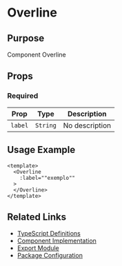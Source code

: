 # Overline

## Purpose

Component Overline

## Props

### Required

| Prop    | Type     | Description    |
| ------- | -------- | -------------- |
| `label` | `String` | No description |

## Usage Example

```vue
<template>
  <Overline
    :label=""exemplo""
  >
  </Overline>
</template>
```

## Related Links

- [TypeScript Definitions](./Overline.d.ts)
- [Component Implementation](./Overline.vue)
- [Export Module](./overline.js)
- [Package Configuration](./package.json)
